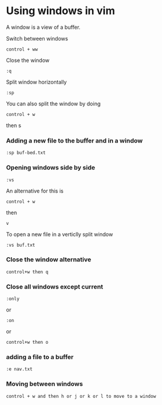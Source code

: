 # Using windows in vim

A window is a view of a buffer.

Switch between windows

	control + ww

Close the window

	:q

Split window horizontally

	:sp

You can also split the window by doing

	control + w

then
	s

###  Adding a new file to the buffer and in a window

	:sp buf-bed.txt

### Opening windows side by side

	:vs

An alternative for this is

	control + w

then

	v

To open a new file in a verticlly split window

	:vs buf.txt

### Close the window alternative

	control+w then q

### Close all windows except current

	:only

or

	:on

or

	control+w then o

### adding a file to a buffer

	:e nav.txt


### Moving between windows

    control + w and then h or j or k or l to move to a window
